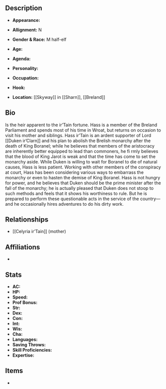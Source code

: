 ## Description
- **Appearance:** 

- **Allignment:** N

- **Gender & Race:** M half-elf

- **Age:** 

- **Agenda:** 

- **Personality:** 

- **Occupation:** 

- **Hook:** 

- **Location:** [[Skyway]] in [[Sharn]], [[Breland]]

## Bio
Is the heir apparent to the ir’Tain fortune. Hass is a member of the Breland Parliament and spends most of his time in Wroat, but returns on occasion to visit his mother and siblings. Hass ir’Tain is an ardent supporter of Lord [[Duken ir’Clarn]] and his plan to abolish the Brelish monarchy after the death of King Boranel; while he believes that members of the aristocracy are inherently better equipped to lead than commoners, he fi rmly believes that the blood of King Jarot is weak and that the time has come to set the monarchy aside. While Duken is willing to wait for Boranel to die of natural causes, Hass is less patient. Working with other members of the conspiracy at court, Hass has been considering various ways to embarrass the monarchy or even to hasten the demise of King Boranel. Hass is not hungry for power, and he believes that Duken should be the prime minister after the fall of the monarchy; he is actually pleased that Duken does not stoop to such methods and feels that it shows his worthiness to rule. But he is prepared to perform these questionable acts in the service of the country—and he occasionally hires adventures to do his dirty work.

## Relationships
- [[Celyria ir’Tain]] (mother)

## Affiliations
- 

## Stats
- **AC:** 
- **HP:** 
- **Speed:** 
- **Prof Bonus:** 
- **Str:** 
- **Dex:** 
- **Con:** 
- **Int:** 
- **Wis:** 
- **Cha:** 
- **Languages:** 
- **Saving Throws:** 
- **Skill Proficiencies:** 
- **Expertise:** 


## Items
- 
